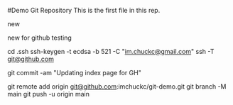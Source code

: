 #Demo Git Repository
This is the first file in this rep.

new


new for github testing

cd .ssh
ssh-keygen -t ecdsa -b 521 -C "im.chuckc@gmail.com"
ssh -T git@github.com


git commit -am "Updating index page for GH"

git remote add origin git@github.com:imchuckc/git-demo.git
git branch -M main
git push -u origin main

